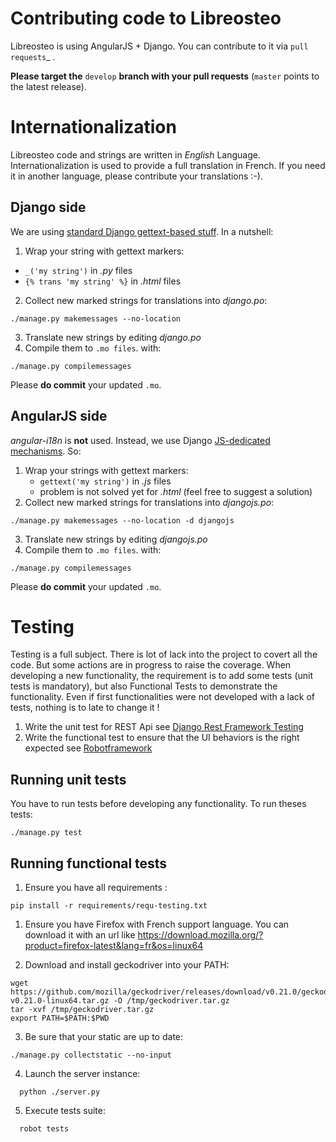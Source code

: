 Contributing code to Libreosteo
===============================

Libreosteo is using AngularJS + Django. You can contribute to it via `pull
requests`_ .

**Please target the** ``develop`` **branch with your pull requests**
(``master`` points to the latest release).

Internationalization
====================

Libreosteo code and strings are written in *English*
Language. Internationalization is used to provide a full translation in
French. If you need it in another language, please contribute your translations
:-).

Django side
-----------

We are using
[standard Django gettext-based stuff](https://docs.djangoproject.com/en/2.0/topics/i18n/translation/).
In a nutshell:

1. Wrap your string with gettext markers:
  - `_('my string')` in *.py* files
  - `{% trans 'my string' %}` in *.html* files

2. Collect new marked strings for translations into *django.po*:
```
./manage.py makemessages --no-location
```
3. Translate new strings by editing *django.po*
4. Compile them to `.mo files`. with:
```
./manage.py compilemessages
```

Please **do commit** your updated `.mo`.

AngularJS side
------------

*angular-i18n* is **not** used. Instead, we use
Django
[JS-dedicated mechanisms](https://docs.djangoproject.com/en/2.0/topics/i18n/translation/#internationalization-in-javascript-code). So:

1. Wrap your strings with gettext markers:
   - `gettext('my string')` in *.js* files
   - problem is not solved yet for *.html* (feel free to suggest a solution)
2. Collect new marked strings for translations into *djangojs.po*:
```
./manage.py makemessages --no-location -d djangojs
```
3. Translate new strings by editing *djangojs.po*
4. Compile them to `.mo files`. with:
```
./manage.py compilemessages
```

Please **do commit** your updated `.mo`.


Testing
=======

Testing is a full subject. There is lot of lack into the project to covert all the code. But some actions are in progress to raise the coverage.
When developing a new functionality, the requirement is to add some tests (unit tests is mandatory), but also Functional Tests to demonstrate the functionality.
Even if first functionalities were not developed with a lack of tests, nothing is to late to change it !

1. Write the unit test for REST Api see [Django Rest Framework Testing](http://www.django-rest-framework.org/api-guide/testing/)
2. Write the functional test to ensure that the UI behaviors is the right expected see [Robotframework](http://robotframework.org/)

Running unit tests
------------------

You have to run tests before developing any functionality. To run theses tests:
```
./manage.py test
```

Running functional tests
------------------------

1. Ensure you have all requirements :
```
pip install -r requirements/requ-testing.txt
```

1. Ensure you have Firefox with French support language. You can download it with an url like https://download.mozilla.org/?product=firefox-latest&lang=fr&os=linux64

2. Download and install geckodriver into your PATH:
```
wget https://github.com/mozilla/geckodriver/releases/download/v0.21.0/geckodriver-v0.21.0-linux64.tar.gz -O /tmp/geckodriver.tar.gz
tar -xvf /tmp/geckodriver.tar.gz
export PATH=$PATH:$PWD
```

3. Be sure that your static are up to date:
```
./manage.py collectstatic --no-input
```

4. Launch the server instance:
```
  python ./server.py
```

5. Execute tests suite:
```
  robot tests
```
